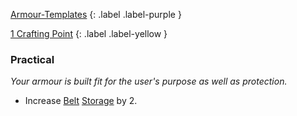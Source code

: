 
[Armour-Templates](Game/Armour-Templates)
{: .label .label-purple }

[1 Crafting Point](Game/Designing-Weapons#Crafting%20Points)
{: .label .label-yellow }
### Practical
*Your armour is built fit for the user's purpose as well as protection.* 
* Increase [Belt](Game/Storage#Belt) [Storage](Game/Storage) by 2.
